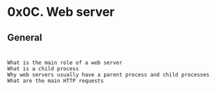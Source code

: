 # 0x0C. Web server
## General
#
	What is the main role of a web server
	What is a child process
	Why web servers usually have a parent process and child processes
	What are the main HTTP requests